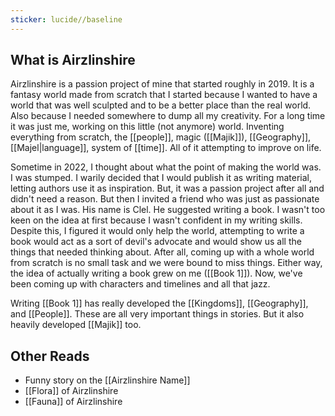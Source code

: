 ```yaml
---
sticker: lucide//baseline
---
```


## What is Airzlinshire
Airzlinshire is a passion project of mine that started roughly in 2019. It is a fantasy world made from scratch that I started because I wanted to have a world that was well sculpted and to be a better place than the real world. Also because I needed somewhere to dump all my creativity. For a long time it was just me, working on this little (not anymore) world. Inventing everything from scratch, the [[people]], magic ([[Majik]]), [[Geography]], [[Majel|language]], system of [[time]]. All of it attempting to improve on life.

Sometime in 2022, I thought about what the point of making the world was. I was stumped. I warily decided that I would publish it as writing material, letting authors use it as inspiration. But, it was a passion project after all and didn't need a reason. But then I invited a friend who was just as passionate about it as I was. His name is Clel. He suggested writing a book. I wasn't too keen on the idea at first because I wasn't confident in my writing skills. Despite this, I figured it would only help the world, attempting to write a book would act as a sort of devil's advocate and would show us all the things that needed thinking about. After all, coming up with a whole world from scratch is no small task and we were bound to miss things. Either way, the idea of actually writing a book grew on me ([[Book 1]]). Now, we've been coming up with characters and timelines and all that jazz.

Writing [[Book 1]] has really developed the [[Kingdoms]], [[Geography]], and [[People]]. These are all very important things in stories. But it also heavily developed [[Majik]] too.



## Other Reads
- Funny story on the [[Airzlinshire Name]]
- [[Flora]] of Airzlinshire
- [[Fauna]] of Airzlinshire